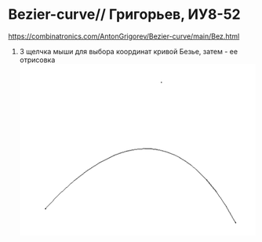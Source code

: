 # Bezier-curve// Григорьев, ИУ8-52  
https://combinatronics.com/AntonGrigorev/Bezier-curve/main/Bez.html  
1. 3 щелчка мыши для выбора координат кривой Безье, затем - ее отрисовка  
![Image alt](https://github.com/AntonGrigorev/Bezier-curve/raw/main/Curve.png)  
